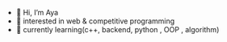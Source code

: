 - 👋 Hi, I’m Aya
- 👀  interested in web & competitive programming 
- 🌱  currently learning(c++, backend, python , OOP , algorithm)


<!---
aya2404/aya2404 is a ✨ special ✨ repository because its `README.md` (this file) appears on your GitHub profile.
You can click the Preview link to take a look at your changes.
--->
